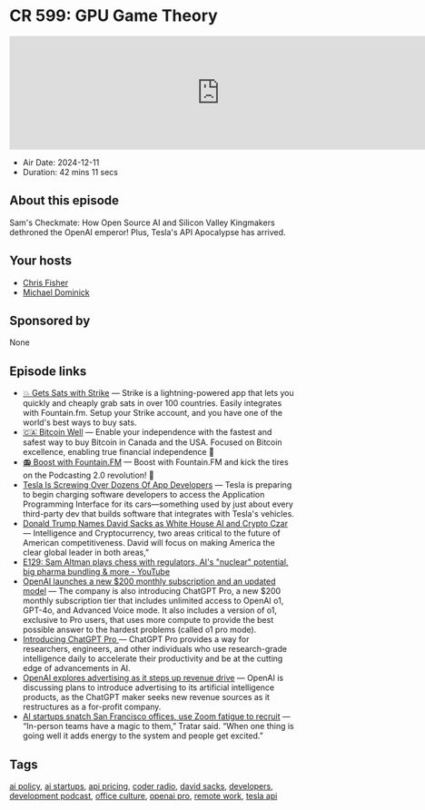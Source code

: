 # CR 599: GPU Game Theory

<iframe src="https://player.fireside.fm/v2/MLf2ZzhC+NY_SN0Cc?theme=dark" width="740" height="200" frameborder="0" scrolling="no"></iframe>

* Air Date: 2024-12-11
* Duration: 42 mins 11 secs

## About this episode

Sam's Checkmate: How Open Source AI and Silicon Valley Kingmakers dethroned the OpenAI emperor! Plus,  Tesla's API Apocalypse has arrived.

## Your hosts
* [Chris Fisher](https://coder.show/hosts/chrislas)
* [Michael Dominick](https://coder.show/hosts/michael)

## Sponsored by

None



## Episode links

  * [💥 Gets Sats with Strike](https://strike.me/ "💥 Gets Sats with Strike") — Strike is a lightning-powered app that lets you quickly and cheaply grab sats in over 100 countries. Easily integrates with Fountain.fm. Setup your Strike account, and you have one of the world's best ways to buy sats.
  * [🇨🇦 Bitcoin Well](https://bitcoinwell.com/ "🇨🇦 Bitcoin Well") — Enable your independence with the fastest and safest way to buy Bitcoin in Canada and the USA. Focused on Bitcoin excellence, enabling true financial independence 🥇
  * [📻 Boost with Fountain.FM](https://fountain.fm/ "📻 Boost with Fountain.FM") — Boost with Fountain.FM and kick the tires on the Podcasting 2.0 revolution! 🚀
  * [Tesla Is Screwing Over Dozens Of App Developers](https://insideevs.com/news/743076/tesla-api-cost-dev-apps/ "Tesla Is Screwing Over Dozens Of App Developers") — Tesla is preparing to begin charging software developers to access the Application Programming Interface for its cars—something used by just about every third-party dev that builds software that integrates with Tesla's vehicles.
  * [Donald Trump Names David Sacks as White House AI and Crypto Czar](https://archive.is/FwbPl#selection-2515.62-2515.232 "Donald Trump Names David Sacks as White House AI and Crypto Czar") — Intelligence and Cryptocurrency, two areas critical to the future of American competitiveness. David will focus on making America the clear global leader in both areas,” 
  * [E129: Sam Altman plays chess with regulators, AI's "nuclear" potential, big pharma bundling & more - YouTube](https://www.youtube.com/watch?app=desktop&v=C762HWSz67w "E129: Sam Altman plays chess with regulators, AI's ")
  * [OpenAI launches a new $200 monthly subscription and an updated model](https://www.theverge.com/2024/12/5/24314147/openai-reasoning-model-o1-strawberry-chatgpt-pro-new-tier "OpenAI launches a new $200 monthly subscription and an updated model") — The company is also introducing ChatGPT Pro, a new $200 monthly subscription tier that includes unlimited access to OpenAI o1, GPT-4o, and Advanced Voice mode. It also includes a version of o1, exclusive to Pro users, that uses more compute to provide the best possible answer to the hardest problems (called o1 pro mode). 
  * [Introducing ChatGPT Pro ](https://openai.com/index/introducing-chatgpt-pro/ "Introducing ChatGPT Pro ") — ChatGPT Pro provides a way for researchers, engineers, and other individuals who use research-grade intelligence daily to accelerate their productivity and be at the cutting edge of advancements in AI.
  * [OpenAI explores advertising as it steps up revenue drive](https://archive.is/Zoc3n#selection-2393.0-2393.183 "OpenAI explores advertising as it steps up revenue drive") — OpenAI is discussing plans to introduce advertising to its artificial intelligence products, as the ChatGPT maker seeks new revenue sources as it restructures as a for-profit company.
  * [AI startups snatch San Francisco offices, use Zoom fatigue to recruit](https://www.cnbc.com/2024/12/06/ai-startups-snatch-san-francisco-offices-use-zoom-fatigue-to-recruit.html "AI startups snatch San Francisco offices, use Zoom fatigue to recruit") — “In-person teams have a magic to them,” Tratar said. “When one thing is going well it adds energy to the system and people get excited.”



## Tags

[ai policy](https://coder.show/tags/ai%20policy), [ai startups](https://coder.show/tags/ai%20startups), [api pricing](https://coder.show/tags/api%20pricing), [coder radio](https://coder.show/tags/coder%20radio), [david sacks](https://coder.show/tags/david%20sacks), [developers](https://coder.show/tags/developers), [development podcast](https://coder.show/tags/development%20podcast), [office culture](https://coder.show/tags/office%20culture), [openai pro](https://coder.show/tags/openai%20pro), [remote work](https://coder.show/tags/remote%20work), [tesla api](https://coder.show/tags/tesla%20api)